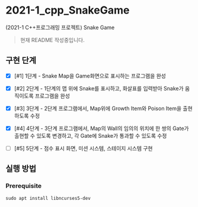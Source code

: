 # 2021-1_cpp_SnakeGame

(2021-1 C++프로그래밍 프로젝트) Snake Game

> 현재 README 작성중입니다.

## 구현 단계

- [x] [#1] 1단계 - Snake Map을 Game화면으로 표시하는 프로그램을 완성
- [x] [#2] 2단계 - 1단계의 맵 위에 Snake를 표시하고, 화살표를 입력받아 Snake가 움직이도록 프로그램을 완성
- [x] [#3] 3단계 - 2단계 프로그램에서, Map위에 Growth Item와 Poison Item을 출현하도록 수정
- [x] [#4] 4단계 - 3단계 프로그램에서, Map의 Wall의 임의의 위치에 한 쌍의 Gate가 출현할 수 있도록 변경하고, 각 Gate에 Snake가 통과할 수 있도록 수정
- [ ] [#5] 5단계 - 점수 표시 화면, 미션 시스템, 스테이지 시스템 구현


## 실행 방법

### Prerequisite

```
sudo apt install libncurses5-dev
```

